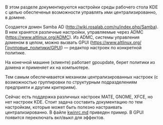 В этом разделе документируются настройки среды рабочего стола KDE с целью обеспеченья возможности управлять ими централизированно, в домене.

Создается домен Samba AD (http://wiki.rosalab.com/ru/index.php/Samba). В нем хранятся различные настройки, управляемые через ADMC (https://www.altlinux.org/ADMC). Из ADMC, системы управления доменом в целом, можно вызвать GPUI (https://www.altlinux.org/Групповые_политики/GPUI) — редактор настроек по конкретной политике.

На конечной машине (клиенте) работает gpoupdate, берет политики из домена и применяет их на компьютере.

Тем самым обеспечивается механизм централизированных настроек (с возможностью группировки по структурным подразделениям предприяти и другим критериям).

Сейчас есть поддержка различных настроек MATE, GNOME, XFCE, но нет настроек KDE. Стоит задача составить документацию по тем настройкам, которые может быть полезно настраивать централизированно. В файле [kwinrc.md](kwinrc.md) приведен пример. В GPUI появится переключать вкл/выкл для эффектов.
